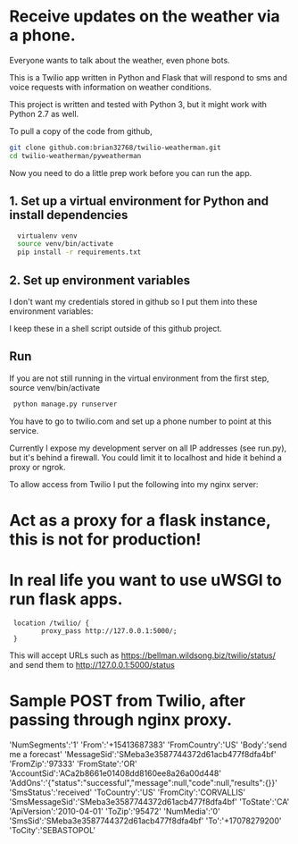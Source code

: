 # Receive updates on the weather via a phone.
Everyone wants to talk about the weather, even phone bots.

This is a Twilio app written in Python and Flask that will respond to
sms and voice requests with information on weather conditions.

This project is written and tested with Python 3, but it might work with Python 2.7 as well.

To pull a copy of the code from github,

  ```bash
  git clone github.com:brian32768/twilio-weatherman.git
  cd twilio-weatherman/pyweatherman
  ```

Now you need to do a little prep work before you can run the app.

## 1. Set up a virtual environment for Python and install dependencies

```bash
  virtualenv venv
  source venv/bin/activate
  pip install -r requirements.txt
  ```
  
## 2. Set up environment variables

I don't want my credentials stored in github so I put them into these environment variables:

I keep these in a shell script outside of this github project.

## Run

If you are not still running in the virtual environment from the first step, 
source venv/bin/activate

  ```bash
   python manage.py runserver
  ```

You have to go to twilio.com and set up a phone number to point at this service.

Currently I expose my development server on all IP addresses (see run.py), but it's behind a firewall.
You could limit it to localhost and hide it behind a proxy or ngrok.

To allow access from Twilio I put the following into my nginx server:

 # Act as a proxy for a flask instance, this is not for production!
 # In real life you want to use uWSGI to run flask apps.
     location /twilio/ {
            proxy_pass http://127.0.0.1:5000/;
     }

This will accept URLs such as https://bellman.wildsong.biz/twilio/status/
and send them to http://127.0.0.1:5000/status

# Sample POST from Twilio, after passing through nginx proxy.

 'NumSegments':'1'
 'From':'+15413687383'
 'FromCountry':'US'
 'Body':'send me a forecast'
 'MessageSid':'SMeba3e3587744372d61acb477f8dfa4bf'
 'FromZip':'97333'
 'FromState':'OR'
 'AccountSid':'ACa2b8661e01408dd8160ee8a26a00d448'
 'AddOns':'{"status":"successful","message":null,"code":null,"results":{}}'
 'SmsStatus':'received'
 'ToCountry':'US'
 'FromCity':'CORVALLIS'
 'SmsMessageSid':'SMeba3e3587744372d61acb477f8dfa4bf'
 'ToState':'CA'
 'ApiVersion':'2010-04-01'
 'ToZip':'95472'
 'NumMedia':'0'
 'SmsSid':'SMeba3e3587744372d61acb477f8dfa4bf'
 'To':'+17078279200'
 'ToCity':'SEBASTOPOL'

